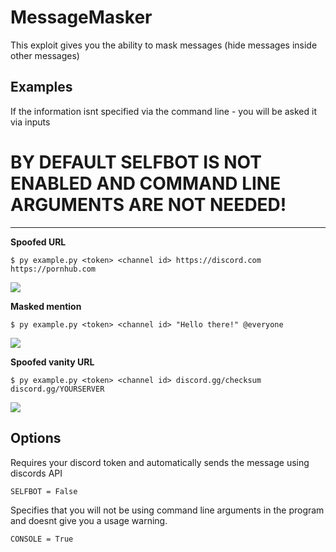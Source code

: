 # MessageMasker
This exploit gives you the ability to mask messages (hide messages inside other messages)


## Examples
If the information isnt specified via the command line - you will be asked it via inputs
# BY DEFAULT SELFBOT IS NOT ENABLED AND COMMAND LINE ARGUMENTS ARE NOT NEEDED!

---

**Spoofed URL**
```
$ py example.py <token> <channel id> https://discord.com https://pornhub.com
```
![](https://i.snipboard.io/QwDk03.jpg)


**Masked mention**
```
$ py example.py <token> <channel id> "Hello there!" @everyone
```
![](https://i.snipboard.io/PT6QNe.jpg)


**Spoofed vanity URL**
```
$ py example.py <token> <channel id> discord.gg/checksum discord.gg/YOURSERVER
```
![](https://i.snipboard.io/5tUnQu.jpg)


## Options

Requires your discord token and automatically sends the message using discords API
```
SELFBOT = False
```
Specifies that you will not be using command line arguments in the program and doesnt give you a usage warning.
```
CONSOLE = True
```
